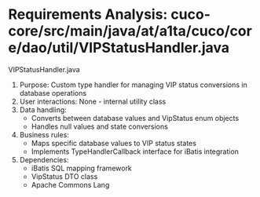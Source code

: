 # Requirements Analysis: cuco-core/src/main/java/at/a1ta/cuco/core/dao/util/VIPStatusHandler.java

VIPStatusHandler.java
1. Purpose: Custom type handler for managing VIP status conversions in database operations
2. User interactions: None - internal utility class
3. Data handling:
   - Converts between database values and VipStatus enum objects
   - Handles null values and state conversions
4. Business rules:
   - Maps specific database values to VIP status states
   - Implements TypeHandlerCallback interface for iBatis integration
5. Dependencies:
   - iBatis SQL mapping framework
   - VipStatus DTO class
   - Apache Commons Lang